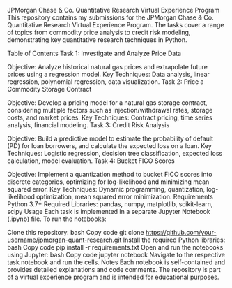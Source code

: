 JPMorgan Chase & Co. Quantitative Research Virtual Experience Program
This repository contains my submissions for the JPMorgan Chase & Co. Quantitative Research Virtual Experience Program. The tasks cover a range of topics from commodity price analysis to credit risk modeling, demonstrating key quantitative research techniques in Python.

Table of Contents
Task 1: Investigate and Analyze Price Data

Objective: Analyze historical natural gas prices and extrapolate future prices using a regression model.
Key Techniques: Data analysis, linear regression, polynomial regression, data visualization.
Task 2: Price a Commodity Storage Contract

Objective: Develop a pricing model for a natural gas storage contract, considering multiple factors such as injection/withdrawal rates, storage costs, and market prices.
Key Techniques: Contract pricing, time series analysis, financial modeling.
Task 3: Credit Risk Analysis

Objective: Build a predictive model to estimate the probability of default (PD) for loan borrowers, and calculate the expected loss on a loan.
Key Techniques: Logistic regression, decision tree classification, expected loss calculation, model evaluation.
Task 4: Bucket FICO Scores

Objective: Implement a quantization method to bucket FICO scores into discrete categories, optimizing for log-likelihood and minimizing mean squared error.
Key Techniques: Dynamic programming, quantization, log-likelihood optimization, mean squared error minimization.
Requirements
Python 3.7+
Required Libraries: pandas, numpy, matplotlib, scikit-learn, scipy
Usage
Each task is implemented in a separate Jupyter Notebook (.ipynb) file. To run the notebooks:

Clone this repository:
bash
Copy code
git clone https://github.com/your-username/jpmorgan-quant-research.git
Install the required Python libraries:
bash
Copy code
pip install -r requirements.txt
Open and run the notebooks using Jupyter:
bash
Copy code
jupyter notebook
Navigate to the respective task notebook and run the cells.
Notes
Each notebook is self-contained and provides detailed explanations and code comments.
The repository is part of a virtual experience program and is intended for educational purposes.
